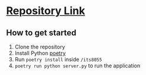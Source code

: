 # [Repository Link](https://github.com/a-schulz-studies/its8055_LSIES)

## How to get started
1. Clone the repository
2. Install Python [poetry](https://python-poetry.org/)
3. Run `poetry install` inside `/its8055`
4. `poetry run python server.py` to run the application
